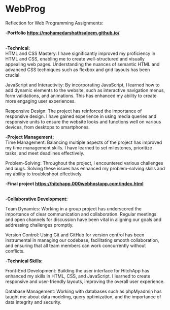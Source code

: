# WebProg

Reflection for Web Programming Assignments:

-**Portfolio https://mohamedarshathsaleem.github.io/** <br><br>

-**Technical:** <br>
HTML and CSS Mastery: I have significantly improved my proficiency in HTML and CSS, enabling me to create well-structured and visually appealing web pages. Understanding the nuances of semantic HTML and advanced CSS techniques such as flexbox and grid layouts has been crucial.<br>

JavaScript and Interactivity: By incorporating JavaScript, I learned how to add dynamic elements to the website, such as interactive navigation menus, form validations, and animations. This has enhanced my ability to create more engaging user experiences.<br>

Responsive Design: The project has reinforced the importance of responsive design. I have gained experience in using media queries and responsive units to ensure the website looks and functions well on various devices, from desktops to smartphones.<br>

-**Project Management:** <br>
Time Management: Balancing multiple aspects of the project has improved my time management skills. I have learned to set milestones, prioritize tasks, and meet deadlines effectively. <br>

Problem-Solving: Throughout the project, I encountered various challenges and bugs. Solving these issues has enhanced my problem-solving skills and my ability to troubleshoot effectively.<br>

-**Final project https://hitchapp.000webhostapp.com/index.html** <br><br>

-**Collaborative Development:** <br>

Team Dynamics: Working in a group project has underscored the importance of clear communication and collaboration. Regular meetings and open channels for discussion have been vital in aligning our goals and addressing challenges promptly.<br>

Version Control: Using Git and GitHub for version control has been instrumental in managing our codebase, facilitating smooth collaboration, and ensuring that all team members can work concurrently without conflicts.<br>

-**Technical Skills:** <br>

Front-End Development: Building the user interface for HitchApp has enhanced my skills in HTML, CSS, and JavaScript. I learned to create responsive and user-friendly layouts, improving the overall user experience.<br>

Database Management: Working with databases such as phpMyadmin has taught me about data modeling, query optimization, and the importance of data integrity and security.<br>
